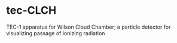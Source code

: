 # tec-CLCH
TEC-1 apparatus for Wilson Cloud Chamber; a particle detector for visualizing passage of ionizing radiation
